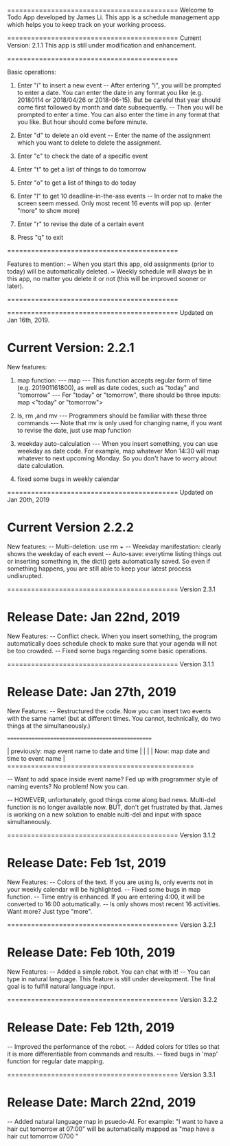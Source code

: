 ===========================================
Welcome to Todo App developed by James Li.
This app is a schedule management app which
helps you to keep track on your working
process.

===========================================
Current Version: 2.1.1
This app is still under modification and
enhancement.

===========================================

Basic operations:

1. Enter "i" to insert a new event
-- After entering "i", you will be prompted to enter a 
   date. You can enter the date in any format you like 
	(e.g. 20180114 or 2018/04/26 or 2018-06-15). But be
	careful that year should come first followed by month 
	and date subsequently.
-- Then you will be prompted to enter a time. You can
   also enter the time in any format that you like.
	But hour should come before minute.

2. Enter "d" to delete an old event
-- Enter the name of the assignment which you want to
   delete to delete the assignment.

3. Enter "c" to check the date of a specific event

4. Enter "t" to get a list of things to do tomorrow

5. Enter "o" to get a list of things to do today

6. Enter "l" to get 10 deadline-in-the-ass events
-- In order not to make the screen seem messed. Only
   most recent 16 events will pop up. (enter "more"
	to show more)

7. Enter "r" to revise the date of a certain event

8. Press "q" to exit

=========================================== 

Features to mention:
~ When you start this app, old assignments (prior to today)
  will be automatically deleted.
~ Weekly schedule will always be in this app, no matter you
  delete it or not (this will be improved sooner or later).

===========================================




=========================================== 
Updated on Jan 16th, 2019.

Current Version: 2.2.1
===========================================

New features:
1. map function:
--- map <event name> <date and time>
--- This function accepts regular form of time (e.g. 201901161800), 
	 as well as date codes, such as "today" and "tomorrow"
--- For "today" or "tomorrow", there should be three inputs: 
    map <event name> <"today" or "tomorrow"> <specific time>

2. ls, rm ,and mv
--- Programmers should be familiar with these three commands
--- Note that mv is only used for changing name, if you want to 
    revise the date, just use map function

3. weekday auto-calculation
--- When you insert something, you can use weekday as date code. 
    For example, map whatever Mon 14:30 will map whatever to next 
	 upcoming Monday. So you don't have to worry about date calculation.

4. fixed some bugs in weekly calendar





=========================================== 
Updated on Jan 20th, 2019

Current Version 2.2.2
=========================================== 

New features:
-- Multi-deletion: use rm + <a list of shit to be deleted splited by 
   space>
-- Weekday manifestation: clearly shows the weekday of each event
-- Auto-save: everytime listing things out or inserting something in,
	the dict() gets automatically saved. So even if something happens,
	you are still able to keep your latest process undisrupted.




===========================================
Version 2.3.1

Release Date: Jan 22nd, 2019
===========================================

New Features:
-- Conflict check. When you insert something, the program automatically
   does schedule check to make sure that your agenda will not be too
	crowded.
-- Fixed some bugs regarding some basic operations.






===========================================
Version 3.1.1

Release Date: Jan 27th, 2019
===========================================

New Features:
-- Restructured the code. Now you can insert two events with the same
   name! (but at different times. You cannot, technically, do two 
	things at the simultaneously.)

	===============================================
   | previously: map event name to date and time |
   |     												    |
	| Now: map date and time to event name        |
	===============================================

-- Want to add space inside event name? Fed up with programmer style of
   naming events? No problem! Now you can.

-- HOWEVER, unfortunately, good things come along bad news. Multi-del
   function is no longer available now. BUT, don't get frustrated by
	that. James is working on a new solution to enable nulti-del and
	input with space simultaneously.






===========================================
Version 3.1.2

Release Date: Feb 1st, 2019
===========================================

New Features:
-- Colors of the text. If you are using ls, only events not in your
   weekly calendar will be highlighted.
-- Fixed some bugs in map function.
-- Time entry is enhanced. If you are entering 4:00, it will be
   converted to 16:00 aotumatically.
-- ls only shows most recent 16 activities. Want more? Just type "more".




===========================================
Version 3.2.1

Release Date: Feb 10th, 2019
===========================================

New Features:
-- Added a simple robot. You can chat with it!
-- You can type in natural language. This feature is still under
   development. The final goal is to fulfill natural language input.









===========================================
Version 3.2.2

Release Date: Feb 12th, 2019
===========================================

-- Improved the performance of the robot.
-- Added colors for titles so that it is more differentiable from
	commands and results.
-- fixed bugs in 'map' function for regular date mapping.



===========================================
Version 3.3.1

Release Date: March 22nd, 2019
===========================================

-- Added natural language map in psuedo-AI. For example: "I want to 
   have a hair cut tomorrow at 07:00" will be automatically mapped
	as "map have a hair cut tomorrow 0700 "






